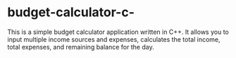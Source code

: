 # budget-calculator-c-
This is a simple budget calculator application written in C++. It allows you to input multiple income sources and expenses, calculates the total income, total expenses, and remaining balance for the day. 
